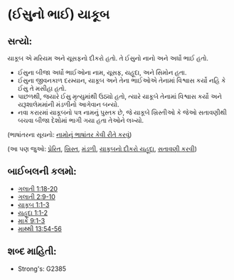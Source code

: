 # (ઈસુનો ભાઈ) યાકૂબ 

## સત્યો: 

યાકૂબ એ મરિયમ અને યૂસફનો દીકરો હતો.
તે ઈસુનો નાનો અને અર્ધો ભાઈ હતો.

* ઈસુના બીજા અર્ધો ભાઈઓના નામ, યૂસફ, યહૂદા, અને સિમોન હતા.
* ઈસુના જીવનકાળ દરમ્યાન, યાકૂબ અને તેના ભાઈઓએ તેનામાં વિશ્વાસ કર્યો નહિ કે ઈસુ તે મસીહા હતો.
* પાછળથી, જયારે ઈસુ મૃત્યુમાંથી ઉઠ્યો હતો, ત્યારે યાકૂબે તેનામાં વિશ્વાસ કર્યો અને યરૂશાલેમમાંની મંડળીનો આગેવાન બન્યો.
* નવા કરારમાં યાકૂબનો પત્ર નામનું પુસ્તક છે, જે યાકૂબે ખ્રિસ્તીઓ કે જેઓ સતાવણીથી બચવા બીજા દેશોમાં ભાગી ગયા હતા તેઓને લખ્યો.

(ભાષાંતરના સૂચનો: [નામોનું ભાષાંતર કેવી રીતે કરવું](rc://gu/ta/man/translate/translate-names))

(આ પણ જુઓ: [પ્રેરિત](../kt/apostle.md), [ખ્રિસ્ત](../kt/christ.md), [મંડળી](../kt/church.md), [યાકૂબનો દીકરો યહૂદા](../names/judassonofjames.md), [સતાવણી કરવી](../other/persecute.md))

## બાઈબલની કલમો: 

* [ગલાતી 1:18-20](rc://gu/tn/help/gal/01/18)
* [ગલાતી 2:9-10](rc://gu/tn/help/gal/02/09)
* [યાકૂબ 1:1-3](rc://gu/tn/help/jas/01/01)
* [યહૂદા 1:1-2](rc://gu/tn/help/jud/01/01)
* [માર્ક 9:1-3](rc://gu/tn/help/mrk/09/01)
* [માથ્થી 13:54-56](rc://gu/tn/help/mat/13/54)

## શબ્દ માહિતી: 

* Strong's: G2385
